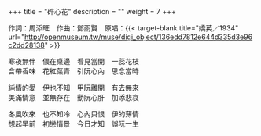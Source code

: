 +++
title = "碎心花"
description = ""
weight = 7
+++

作詞：周添旺　作曲：鄧雨賢　原唱：{{< target-blank title="嬌英／1934" url="http://openmuseum.tw/muse/digi_object/136edd7812e644d335d3e96c2dd28138" >}}

寒夜無伴　偎在桌邊　看見當開　一蕊花枝  
含帶香味　花紅葉青　引阮心內　思念當時  

純情的愛　伊也不知　甲阮離開　有去無來  
美滿情意　並無存在　動阮心肝　加添悲哀  

冬風吹來　也不知冷　心內只恨　伊的薄情  
想起早前　初戀情景　今日才知　誤阮一生  
